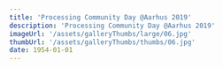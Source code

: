 ```yaml
---
title: 'Processing Community Day @Aarhus 2019'
description: 'Processing Community Day @Aarhus 2019'
imageUrl: '/assets/galleryThumbs/large/06.jpg'
thumbUrl: '/assets/galleryThumbs/thumbs/06.jpg'
date: 1954-01-01
---
```

